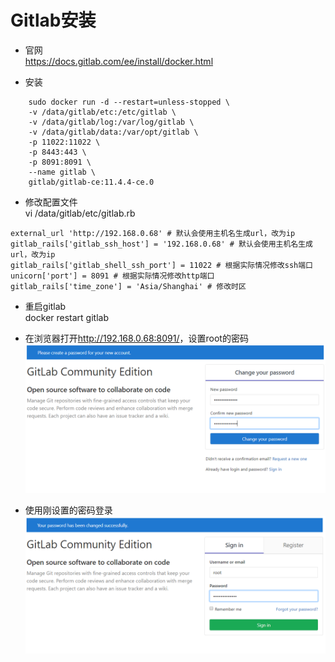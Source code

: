 # Gitlab安装

- 官网  
https://docs.gitlab.com/ee/install/docker.html

- 安装  
```
    sudo docker run -d --restart=unless-stopped \
    -v /data/gitlab/etc:/etc/gitlab \
    -v /data/gitlab/log:/var/log/gitlab \
    -v /data/gitlab/data:/var/opt/gitlab \
    -p 11022:11022 \
    -p 8443:443 \
    -p 8091:8091 \
    --name gitlab \
    gitlab/gitlab-ce:11.4.4-ce.0
```

- 修改配置文件  
vi /data/gitlab/etc/gitlab.rb  
```
external_url 'http://192.168.0.68' # 默认会使用主机名生成url，改为ip
gitlab_rails['gitlab_ssh_host'] = '192.168.0.68' # 默认会使用主机名生成url，改为ip
gitlab_rails['gitlab_shell_ssh_port'] = 11022 # 根据实际情况修改ssh端口
unicorn['port'] = 8091 # 根据实际情况修改http端口
gitlab_rails['time_zone'] = 'Asia/Shanghai' # 修改时区
```

- 重启gitlab  
docker restart gitlab

- 在浏览器打开<http://192.168.0.68:8091/>，设置root的密码  
![img](images/gitlab/gitlab-1.png)

- 使用刚设置的密码登录  
![img](images/gitlab/gitlab-2.png)